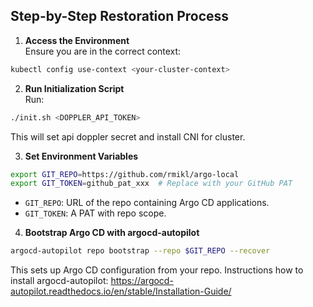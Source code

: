 ## Step-by-Step Restoration Process

1. **Access the Environment**  
Ensure you are in the correct context:
```bash
kubectl config use-context <your-cluster-context>
```

2. **Run Initialization Script**  
Run:
```bash
./init.sh <DOPPLER_API_TOKEN>
```
This will set api doppler secret and install CNI for cluster.

3. **Set Environment Variables**  
```bash
export GIT_REPO=https://github.com/rmikl/argo-local
export GIT_TOKEN=github_pat_xxx  # Replace with your GitHub PAT
```
- `GIT_REPO`: URL of the repo containing Argo CD applications.  
- `GIT_TOKEN`: A PAT with repo scope.

4. **Bootstrap Argo CD with argocd-autopilot**  
```bash
argocd-autopilot repo bootstrap --repo $GIT_REPO --recover
```
This sets up Argo CD configuration from your repo.
Instructions how to install argocd-autopilot: 
https://argocd-autopilot.readthedocs.io/en/stable/Installation-Guide/